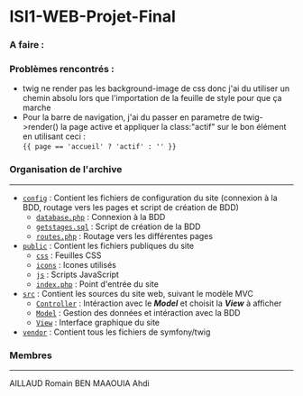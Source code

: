 # ISI1-WEB-Projet-Final

### A faire :


### Problèmes rencontrés :
* twig ne render pas les background-image de css donc j'ai du utiliser un chemin absolu lors que l'importation de la feuille de style pour que ça marche
* Pour la barre de navigation, j'ai du passer en parametre de twig->render() la page active et appliquer la class:"actif" sur le bon élément en utilisant ceci :  
```{{ page == 'accueil' ? 'actif' : '' }}```


### Organisation de l'archive
***
* [`config`]() : Contient les fichiers de configuration du site (connexion à la BDD, routage vers les pages et script de création de BDD)
  * [`database.php`]() : Connexion à la BDD
  * [`getstages.sql`]() : Script de création de la BDD
  * [`routes.php`]() : Routage vers les différentes pages
* [`public`]() : Contient les fichiers publiques du site
  * [`css`]() : Feuilles CSS
  * [`icons`]() : Icones utilisés
  * [`js`]() : Scripts JavaScript
  * [`index.php`]() : Point d'entrée du site
* [`src`]() : Contient les sources du site web, suivant le modèle MVC
  * [`Controller`]() : Intéraction avec le _**Model**_ et choisit la _**View**_ à afficher
  * [`Model`]() : Gestion des données et intéraction avec la BDD 
  * [`View`]() : Interface graphique du site 
* [`vendor`]() : Contient tous les fichiers de symfony/twig

### Membres
***
AILLAUD Romain
BEN MAAOUIA Ahdi